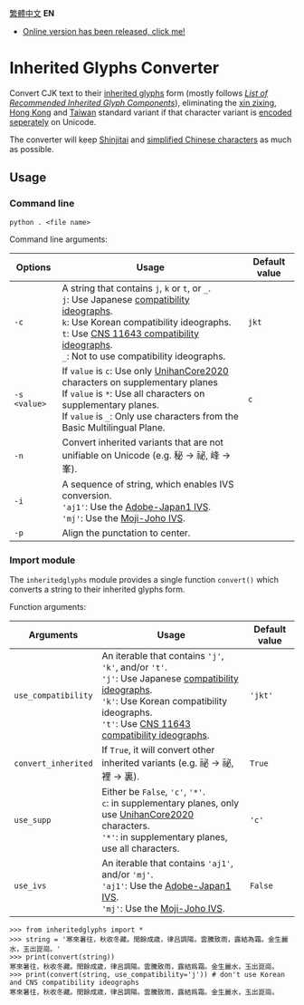 [繁體中文](https://github.com/haydenwong7bm/inherited-glyphs-converter/) **EN**

* [Online version has been released, click me!](https://haydenwong7bm.github.io/inherited-glyphs-converter/en/)

# Inherited Glyphs Converter
 Convert CJK text to their [inherited glyphs](https://en.wikipedia.org/wiki/Jiu_zixing) form (mostly follows [_List of Recommended Inherited Glyph Components_](https://github.com/ichitenfont/inheritedglyphs)), eliminating the [xin zixing](https://en.wikipedia.org/wiki/Xin_zixing), [Hong Kong](https://en.wikipedia.org/wiki/List_of_Graphemes_of_Commonly-Used_Chinese_Characters) and [Taiwan](https://en.wikipedia.org/wiki/Standard_Form_of_National_Characters) standard variant if that character variant is [encoded seperately](https://en.wikipedia.org/wiki/CJK_Unified_Ideographs#CJK_Unified_Ideographs) on Unicode.
 
 The converter will keep [Shinjitai](https://en.wikipedia.org/wiki/Shinjitai) and [simplified Chinese characters](https://en.wikipedia.org/wiki/Simplified_Chinese_characters) as much as possible.
 
 ## Usage
 
 ### Command line
 
	python . <file name>
	
 Command line arguments:
 
 | **Options** | **Usage** | **Default value** |
 |---|---|---|
 | `-c` | A string that contains `j`, `k` or `t`, or `_`.<br>`j`: Use Japanese [compatibility ideographs](https://en.wikipedia.org/wiki/CJK_Compatibility_Ideographs).<br>`k`: Use Korean compatibility ideographs.<br>`t`: Use [CNS 11643 compatibility ideographs](https://en.wikipedia.org/wiki/CJK_Compatibility_Ideographs_Supplement).<br>`_`: Not to use compatibility ideographs. | `jkt` |
 | `-s <value>` | If `value` is `c`: Use only [UnihanCore2020](https://www.unicode.org/L2/L2019/19388-unihan-core-2020.pdf) characters on supplementary planes<br>If `value` is `*`: Use all characters on supplementary planes.<br>If `value` is `_`: Only use characters from the Basic Multilingual Plane. | `c` |
 | `-n` | Convert inherited variants that are not unifiable on Unicode  (e.g. 秘 → 祕, 峰 → 峯). | |
 | `-i` | A sequence of string, which enables IVS conversion.<br>`'aj1'`: Use the [Adobe-Japan1 IVS](https://unicode.org/ivd/data/2022-09-13/IVD_Charts_Adobe-Japan1.pdf).<br>`'mj'`: Use the [Moji-Joho IVS](https://unicode.org/ivd/data/2022-09-13/IVD_Charts_Moji_Joho.pdf). |  |
 | `-p` | Align the punctation to center. | |
 
 ### Import module
 The `inheritedglyphs` module provides a single function `convert()` which converts a string to their inherited glyphs form.
 
 Function arguments:
 
 | **Arguments** | **Usage** | **Default value** |
 |---|---|---|
 | `use_compatibility` | An iterable that contains `'j'`, `'k'`, and/or `'t'`.<br>`'j'`: Use Japanese [compatibility ideographs](https://en.wikipedia.org/wiki/CJK_Compatibility_Ideographs).<br>`'k'`: Use Korean compatibility ideographs.<br>`'t'`: Use [CNS 11643 compatibility ideographs](https://en.wikipedia.org/wiki/CJK_Compatibility_Ideographs_Supplement). | `'jkt'` |
 | `convert_inherited` | If `True`, it will convert other inherited variants (e.g. 祕 → 祕, 裡 → 裏). | `True` |
 | `use_supp` | Either be `False`, `'c'`, `'*'`.<br>`c`: in supplementary planes, only use [UnihanCore2020](https://www.unicode.org/L2/L2019/19388-unihan-core-2020.pdf) characters.<br>`'*'`: in supplementary planes, use all characters. | `'c'` |
 | `use_ivs` | An iterable that contains `'aj1'`, and/or `'mj'`.<br>`'aj1'`: Use the [Adobe-Japan1 IVS](https://unicode.org/ivd/data/2022-09-13/IVD_Charts_Adobe-Japan1.pdf).<br>`'mj'`: Use the [Moji-Joho IVS](https://unicode.org/ivd/data/2022-09-13/IVD_Charts_Moji_Joho.pdf). | `False` |
 
	>>> from inheritedglyphs import *
	>>> string = '寒來暑往，秋收冬藏。閏餘成歳，律吕調陽。雲騰致雨，露結為霜。金生麗水，玉出崑崗。'
	>>> print(convert(string))
	寒來暑往，秋收冬藏。閏餘成歲，律呂調陽。雲騰致雨，露結爲霜。金生麗水，玉出崑崗。
	>>> print(convert(string, use_compatibility='j')) # don't use Korean and CNS compatibility ideographs
	寒來暑往，秋收冬藏。閏餘成歳，律呂調陽。雲騰致雨，露結爲霜。金生麗水，玉出崑崗。